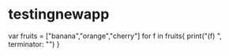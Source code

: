 # testingnewapp
var fruits = ["banana","orange","cherry"]
for f in fruits{
    print("\(f) ", terminator: "")
}
